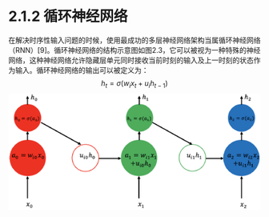 # 2.1.2 循环神经网络
在解决时序性输入问题的时候，使用最成功的多层神经网络架构当属循环神经网络（RNN）[9]。循环神经网络的结构示意图如图2.3，它可以被视为一种特殊的神经网络，这种神经网络允许隐藏层单元同时接收当前时刻的输入及上一时刻的状态作为输入。循环神经网络的输出可以被定义为：
$$
h_{t}=\sigma\left(w_{i}x_{t}+u_{i}h_{t-1}\right)\tag {2.4}
$$
![](/assets/1537317995(1).png)
